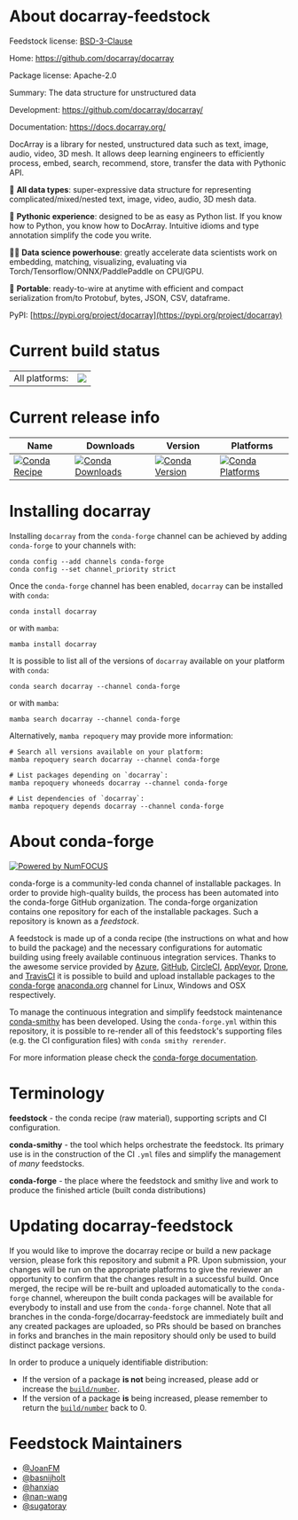 About docarray-feedstock
========================

Feedstock license: [BSD-3-Clause](https://github.com/conda-forge/docarray-feedstock/blob/main/LICENSE.txt)

Home: https://github.com/docarray/docarray

Package license: Apache-2.0

Summary: The data structure for unstructured data

Development: https://github.com/docarray/docarray/

Documentation: https://docs.docarray.org/

DocArray is a library for nested, unstructured data such as text, image,
audio, video, 3D mesh. It allows deep learning engineers to efficiently
process, embed, search, recommend, store, transfer the data with Pythonic
API.

🌌 **All data types**: super-expressive data structure for representing
complicated/mixed/nested text, image, video, audio, 3D mesh data.

🐍 **Pythonic experience**: designed to be as easy as Python list. If
you know how to Python, you know how to DocArray. Intuitive idioms and
type annotation simplify the code you write.

🧑‍🔬 **Data science powerhouse**: greatly accelerate data scientists work
on embedding, matching, visualizing, evaluating via
Torch/Tensorflow/ONNX/PaddlePaddle on CPU/GPU.

🚡 **Portable**: ready-to-wire at anytime with efficient and compact
serialization from/to Protobuf, bytes, JSON, CSV, dataframe.

PyPI: [https://pypi.org/project/docarray](https://pypi.org/project/docarray)


Current build status
====================


<table><tr><td>All platforms:</td>
    <td>
      <a href="https://dev.azure.com/conda-forge/feedstock-builds/_build/latest?definitionId=14968&branchName=main">
        <img src="https://dev.azure.com/conda-forge/feedstock-builds/_apis/build/status/docarray-feedstock?branchName=main">
      </a>
    </td>
  </tr>
</table>

Current release info
====================

| Name | Downloads | Version | Platforms |
| --- | --- | --- | --- |
| [![Conda Recipe](https://img.shields.io/badge/recipe-docarray-green.svg)](https://anaconda.org/conda-forge/docarray) | [![Conda Downloads](https://img.shields.io/conda/dn/conda-forge/docarray.svg)](https://anaconda.org/conda-forge/docarray) | [![Conda Version](https://img.shields.io/conda/vn/conda-forge/docarray.svg)](https://anaconda.org/conda-forge/docarray) | [![Conda Platforms](https://img.shields.io/conda/pn/conda-forge/docarray.svg)](https://anaconda.org/conda-forge/docarray) |

Installing docarray
===================

Installing `docarray` from the `conda-forge` channel can be achieved by adding `conda-forge` to your channels with:

```
conda config --add channels conda-forge
conda config --set channel_priority strict
```

Once the `conda-forge` channel has been enabled, `docarray` can be installed with `conda`:

```
conda install docarray
```

or with `mamba`:

```
mamba install docarray
```

It is possible to list all of the versions of `docarray` available on your platform with `conda`:

```
conda search docarray --channel conda-forge
```

or with `mamba`:

```
mamba search docarray --channel conda-forge
```

Alternatively, `mamba repoquery` may provide more information:

```
# Search all versions available on your platform:
mamba repoquery search docarray --channel conda-forge

# List packages depending on `docarray`:
mamba repoquery whoneeds docarray --channel conda-forge

# List dependencies of `docarray`:
mamba repoquery depends docarray --channel conda-forge
```


About conda-forge
=================

[![Powered by
NumFOCUS](https://img.shields.io/badge/powered%20by-NumFOCUS-orange.svg?style=flat&colorA=E1523D&colorB=007D8A)](https://numfocus.org)

conda-forge is a community-led conda channel of installable packages.
In order to provide high-quality builds, the process has been automated into the
conda-forge GitHub organization. The conda-forge organization contains one repository
for each of the installable packages. Such a repository is known as a *feedstock*.

A feedstock is made up of a conda recipe (the instructions on what and how to build
the package) and the necessary configurations for automatic building using freely
available continuous integration services. Thanks to the awesome service provided by
[Azure](https://azure.microsoft.com/en-us/services/devops/), [GitHub](https://github.com/),
[CircleCI](https://circleci.com/), [AppVeyor](https://www.appveyor.com/),
[Drone](https://cloud.drone.io/welcome), and [TravisCI](https://travis-ci.com/)
it is possible to build and upload installable packages to the
[conda-forge](https://anaconda.org/conda-forge) [anaconda.org](https://anaconda.org/)
channel for Linux, Windows and OSX respectively.

To manage the continuous integration and simplify feedstock maintenance
[conda-smithy](https://github.com/conda-forge/conda-smithy) has been developed.
Using the ``conda-forge.yml`` within this repository, it is possible to re-render all of
this feedstock's supporting files (e.g. the CI configuration files) with ``conda smithy rerender``.

For more information please check the [conda-forge documentation](https://conda-forge.org/docs/).

Terminology
===========

**feedstock** - the conda recipe (raw material), supporting scripts and CI configuration.

**conda-smithy** - the tool which helps orchestrate the feedstock.
                   Its primary use is in the construction of the CI ``.yml`` files
                   and simplify the management of *many* feedstocks.

**conda-forge** - the place where the feedstock and smithy live and work to
                  produce the finished article (built conda distributions)


Updating docarray-feedstock
===========================

If you would like to improve the docarray recipe or build a new
package version, please fork this repository and submit a PR. Upon submission,
your changes will be run on the appropriate platforms to give the reviewer an
opportunity to confirm that the changes result in a successful build. Once
merged, the recipe will be re-built and uploaded automatically to the
`conda-forge` channel, whereupon the built conda packages will be available for
everybody to install and use from the `conda-forge` channel.
Note that all branches in the conda-forge/docarray-feedstock are
immediately built and any created packages are uploaded, so PRs should be based
on branches in forks and branches in the main repository should only be used to
build distinct package versions.

In order to produce a uniquely identifiable distribution:
 * If the version of a package **is not** being increased, please add or increase
   the [``build/number``](https://docs.conda.io/projects/conda-build/en/latest/resources/define-metadata.html#build-number-and-string).
 * If the version of a package **is** being increased, please remember to return
   the [``build/number``](https://docs.conda.io/projects/conda-build/en/latest/resources/define-metadata.html#build-number-and-string)
   back to 0.

Feedstock Maintainers
=====================

* [@JoanFM](https://github.com/JoanFM/)
* [@basnijholt](https://github.com/basnijholt/)
* [@hanxiao](https://github.com/hanxiao/)
* [@nan-wang](https://github.com/nan-wang/)
* [@sugatoray](https://github.com/sugatoray/)

